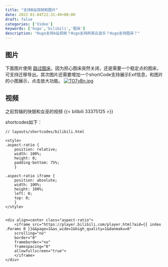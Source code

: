 ```yaml
---
title: "支持B站视频和图片"
date: 2022-01-04T22:31:49+08:00
draft: false
categories: ['Video']
keywords: ['hugo','bilibili','图床']
description: "Hugo支持b站视频？Hugo支持网易云音乐？Hugo支持图床？"
---
```


## 图片
下面图片使用 [路过图床](https://imgtu.com/)，因为担心图床突然关闭，还是需要一个稳定点的图床，可支持迁移导出。其次图片还需要增加一个shortCode支持展示Exif信息，和图片的小图展示，点击放大功能。
[![TO7vBn.jpg](https://s4.ax1x.com/2022/01/04/TO7vBn.jpg)](https://imgtu.com/i/TO7vBn)

## 视频
之前剪辑的快银和女巫的视频
{{< bilibili 33375125 >}}

shortcodes如下：
```
// layouts/shortcodes/bilibili.html

<style>
.aspect-ratio {
    position: relative;
    width: 100%;
    height: 0;
    padding-bottom: 75%;
    }
        
.aspect-ratio iframe {
    position: absolute;
    width: 100%;
    height: 100%;
    left: 0;
    top: 0;
    }
</style>
        

<div align=center class="aspect-ratio">
    <iframe src="https://player.bilibili.com/player.html?aid={{ index .Params 0 }}&&page=1&as_wide=1&high_quality=1&danmaku=0" 
    scrolling="no" 
    border="0" 
    frameborder="no" 
    framespacing="0" 
    allowfullscreen="true"> 
    </iframe>
</div>

```